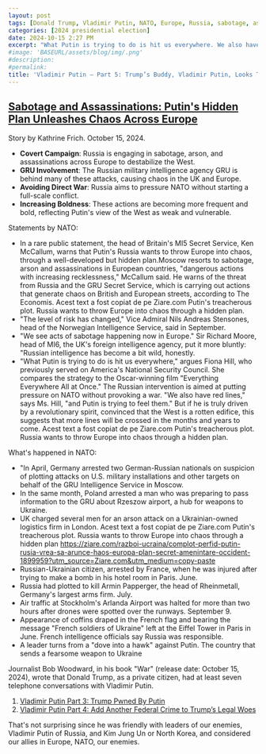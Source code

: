 ```yaml
---
layout: post
tags: [Donald Trump, Vladimir Putin, NATO, Europe, Russia, sabotage, assassinations, destabilization]
categories: [2024 presidential election]
date: 2024-10-15 2:27 PM
excerpt: "What Putin is trying to do is hit us everywhere. We also have red lines and Putin is trying to feel them. Putin is testing the West’s boundaries, trying to push NATO without crossing into full-scale conflict. – Fiona Hill, who previously served on America's National Security Council"
#image: 'BASEURL/assets/blog/img/.png'
#description:
#permalink:
title: 'Vladimir Putin – Part 5: Trump’s Buddy, Vladimir Putin, Looks To Destabilize NATO By Covert Assassinations, Sabotage, and Arson'
---
```



## [Sabotage and Assassinations: Putin's Hidden Plan Unleashes Chaos Across Europe](https://www.dagens.com/war/sabotage-and-assassinations-putins-hidden-plan-unleashes-chaos-across-europe)


Story by Kathrine Frich. October 15, 2024.

- **Covert Campaign**: Russia is engaging in sabotage, arson, and assassinations across Europe to destabilize the West.
- **GRU Involvement**: The Russian military intelligence agency GRU is behind many of these attacks, causing chaos in the UK and Europe.
- **Avoiding Direct War**: Russia aims to pressure NATO without starting a full-scale conflict.
- **Increasing Boldness**: These actions are becoming more frequent and bold, reflecting Putin's view of the West as weak and vulnerable.


Statements by NATO:

- In a rare public statement, the head of Britain's MI5 Secret Service, Ken McCallum, warns that Putin's Russia wants to throw Europe into chaos, through a well-developed but hidden plan.Moscow resorts to sabotage, arson and assassinations in European countries, "dangerous actions with increasing recklessness," McCallum said. He warns of the threat from Russia and the GRU Secret Service, which is carrying out actions that generate chaos on British and European streets, according to The Economis. Acest text a fost copiat de pe Ziare.com Putin's treacherous plot. Russia wants to throw Europe into chaos through a hidden plan.
- "The level of risk has changed," Vice Admiral Nils Andreas Stensones, head of the Norwegian Intelligence Service, said in September.
- "We see acts of sabotage happening now in Europe." Sir Richard Moore, head of MI6, the UK's foreign intelligence agency, put it more bluntly: "Russian intelligence has become a bit wild, honestly.
- "What Putin is trying to do is hit us everywhere," argues Fiona Hill, who previously served on America's National Security Council. She compares the strategy to the Oscar-winning film "Everything Everywhere All at Once." The Russian intervention is aimed at putting pressure on NATO without provoking a war. "We also have red lines," says Ms. Hill, "and Putin is trying to feel them." But if he is truly driven by a revolutionary spirit, convinced that the West is a rotten edifice, this suggests that more lines will be crossed in the months and years to come. Acest text a fost copiat de pe Ziare.com Putin's treacherous plot. Russia wants to throw Europe into chaos through a hidden plan.

What's happened in NATO:

- "In April, Germany arrested two German-Russian nationals on suspicion of plotting attacks on U.S. military installations and other targets on behalf of the GRU Intelligence Service in Moscow.
- In the same month, Poland arrested a man who was preparing to pass information to the GRU about Rzeszow airport, a hub for weapons to Ukraine.
- UK charged several men for an arson attack on a Ukrainian-owned logistics firm in London. Acest text a fost copiat de pe Ziare.com Putin's treacherous plot. Russia wants to throw Europe into chaos through a hidden plan https://ziare.com/razboi-ucraina/complot-perfid-putin-rusia-vrea-sa-arunce-haos-europa-plan-secret-amenintare-occident-1899959?utm_source=Ziare.com&utm_medium=copy-paste
- Russian-Ukrainian citizen, arrested by France, when he was injured after trying to make a bomb in his hotel room in Paris. June. 
- Russia had plotted to kill Armin Papperger, the head of Rheinmetall, Germany's largest arms firm. July. 
- Air traffic at Stockholm's Arlanda Airport was halted for more than two hours after drones were spotted over the runways. September 9.
- Appearance of coffins draped in the French flag and bearing the message "French soldiers of Ukraine" left at the Eiffel Tower in Paris in June. French intelligence officials say Russia was responsible.
- A leader turns from a "dove into a hawk" against Putin. The country that sends a fearsome weapon to Ukraine

Journalist Bob Woodward, in his book "War" (release date: October 15, 2024), wrote that Donald Trump, as a private citizen, had at least seven telephone conversations with Vladimir Putin.

1. [Vladimir Putin Part 3: Trump Pwned By Putin](https://ralphhightower.github.io/blog/2024%20presidential%20election/2024/10/12/Putin3TrumpPwnedByPutin.html)
2. [Vladimir Putin Part 4: Add Another Federal Crime to Trump’s Legal Woes](https://ralphhightower.github.io/blog/2024%20presidential%20election/2024/10/13/Putin4TrumpLoganAct.html)

That's not surprising since he was friendly with leaders of our enemies, Vladimir Putin of Russia, and Kim Jung Un or North Korea, and considered our allies in Europe, NATO, our enemies. 
